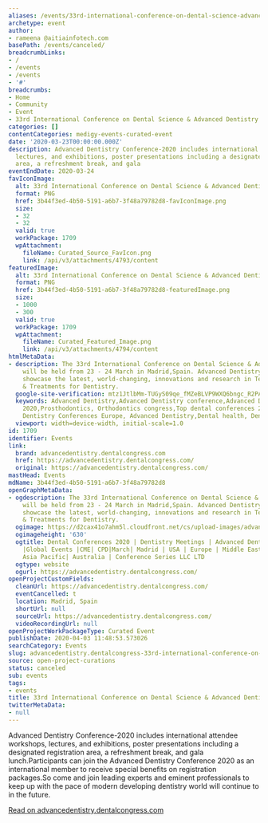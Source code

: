 ```yaml
---
aliases: /events/33rd-international-conference-on-dental-science-advanced-dentistry
archetype: event
author:
- rameena @aitiainfotech.com
basePath: /events/canceled/
breadcrumbLinks:
- /
- /events
- /events
- '#'
breadcrumbs:
- Home
- Community
- Event
- 33rd International Conference on Dental Science & Advanced Dentistry
categories: []
contentCategories: medigy-events-curated-event
date: '2020-03-23T00:00:00.000Z'
description: Advanced Dentistry Conference-2020 includes international attendee workshops,
  lectures, and exhibitions, poster presentations including a designated registration
  area, a refreshment break, and gala
eventEndDate: 2020-03-24
favIconImage:
  alt: 33rd International Conference on Dental Science & Advanced Dentistry
  format: PNG
  href: 3b44f3ed-4b50-5191-a6b7-3f48a79782d8-favIconImage.png
  size:
  - 32
  - 32
  valid: true
  workPackage: 1709
  wpAttachment:
    fileName: Curated_Source_FavIcon.png
    link: /api/v3/attachments/4793/content
featuredImage:
  alt: 33rd International Conference on Dental Science & Advanced Dentistry
  format: PNG
  href: 3b44f3ed-4b50-5191-a6b7-3f48a79782d8-featuredImage.png
  size:
  - 1000
  - 300
  valid: true
  workPackage: 1709
  wpAttachment:
    fileName: Curated_Featured_Image.png
    link: /api/v3/attachments/4794/content
htmlMetaData:
- description: The 33rd International Conference on Dental Science & Advanced Dentistry
    will be held from 23 - 24 March in Madrid,Spain. Advanced Dentistry 2020 will
    showcase the latest, world-changing, innovations and research in Technologies
    & Treatments for Dentistry.
  google-site-verification: mtz1JtlbMm-TUGyS09qe_fMZeBLVP9WXQ6bngc_R2PA
  keywords: Advanced Dentistry,Advanced Dentistry conference,Advanced Dentistry conferences
    2020,Prosthodontics, Orthodontics congress,Top dental conferences 2020,  Advanced
    Dentistry Conferences Europe, Advanced Dentistry,Dental health, Dental congress
  viewport: width=device-width, initial-scale=1.0
id: 1709
identifier: Events
link:
  brand: advancedentistry.dentalcongress.com
  href: https://advancedentistry.dentalcongress.com/
  original: https://advancedentistry.dentalcongress.com/
mastHead: Events
mdName: 3b44f3ed-4b50-5191-a6b7-3f48a79782d8
openGraphMetaData:
- ogdescription: The 33rd International Conference on Dental Science & Advanced Dentistry
    will be held from 23 - 24 March in Madrid,Spain. Advanced Dentistry 2020 will
    showcase the latest, world-changing, innovations and research in Technologies
    & Treatments for Dentistry.
  ogimage: https://d2cax41o7ahm5l.cloudfront.net/cs/upload-images/advancedentistry-2020-9287.png
  ogimageheight: '630'
  ogtitle: Dental Conferences 2020 | Dentistry Meetings | Advanced Dentistry 2020
    |Global Events |CME| CPD|March| Madrid | USA | Europe | Middle East | Spain |
    Asia Pacific| Australia | Conference Series LLC LTD
  ogtype: website
  ogurl: https://advancedentistry.dentalcongress.com/
openProjectCustomFields:
  cleanUrl: https://advancedentistry.dentalcongress.com/
  eventCancelled: t
  location: Madrid, Spain
  shortUrl: null
  sourceUrl: https://advancedentistry.dentalcongress.com/
  videoRecordingUrl: null
openProjectWorkPackageType: Curated Event
publishDate: 2020-04-03 11:48:53.573026
searchCategory: Events
slug: advancedentistry.dentalcongress-33rd-international-conference-on-dental-science-advanced-dentistry
source: open-project-curations
status: canceled
sub: events
tags:
- events
title: 33rd International Conference on Dental Science & Advanced Dentistry
twitterMetaData:
- null
---
```


Advanced Dentistry Conference-2020 includes international attendee workshops, lectures, and exhibitions, poster presentations including a designated registration area, a refreshment break, and gala lunch.Participants can join the Advanced Dentistry Conference 2020 as an international member to receive special benefits on registration packages.So come and join leading experts and eminent professionals to keep up with the pace of modern developing dentistry world will continue to in the future.

  
[Read on advancedentistry.dentalcongress.com](https://advancedentistry.dentalcongress.com/)
